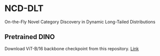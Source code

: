 # NCD-DLT
On-the-Fly Novel Category Discovery in Dynamic Long-Tailed Distributions


## Pretrained DINO
Download ViT-B/16	backbone checkpoint from this repository. [Link](https://github.com/facebookresearch/dino?tab=readme-ov-file) 
